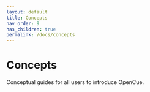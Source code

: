 ```yaml
---
layout: default
title: Concepts
nav_order: 9
has_children: true
permalink: /docs/concepts
---
```


# Concepts

Conceptual guides for all users to introduce OpenCue.
